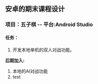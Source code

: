 ## 安卓的期末课程设计
### 项目：五子棋 --  平台:Android Studio
####   任务：
1. 开发本地单机的双人对战功能。


**后期加入:**
1. 本地的AI对战功能
2. test
